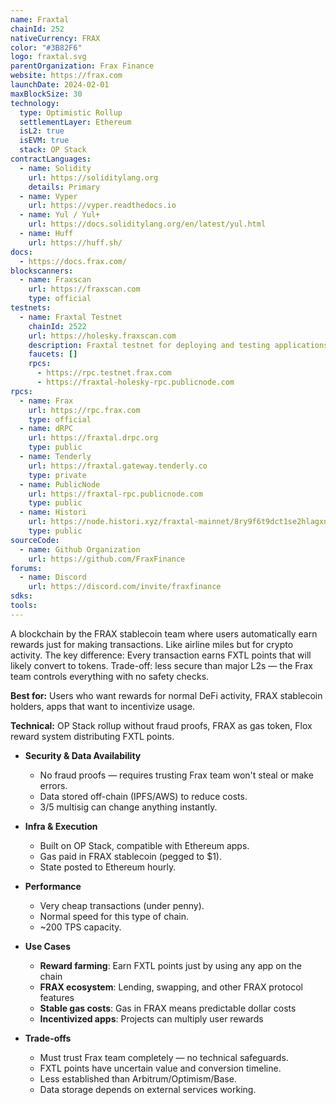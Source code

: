 ```yaml
---
name: Fraxtal
chainId: 252
nativeCurrency: FRAX
color: "#3B82F6"
logo: fraxtal.svg
parentOrganization: Frax Finance
website: https://frax.com
launchDate: 2024-02-01
maxBlockSize: 30
technology:
  type: Optimistic Rollup
  settlementLayer: Ethereum
  isL2: true
  isEVM: true
  stack: OP Stack
contractLanguages:
  - name: Solidity
    url: https://soliditylang.org
    details: Primary
  - name: Vyper
    url: https://vyper.readthedocs.io
  - name: Yul / Yul+
    url: https://docs.soliditylang.org/en/latest/yul.html
  - name: Huff
    url: https://huff.sh/
docs:
  - https://docs.frax.com/
blockscanners:
  - name: Fraxscan
    url: https://fraxscan.com
    type: official
testnets:
  - name: Fraxtal Testnet
    chainId: 2522
    url: https://holesky.fraxscan.com
    description: Fraxtal testnet for deploying and testing applications on the Fraxtal Layer 2 network.
    faucets: []
    rpcs:
      - https://rpc.testnet.frax.com
      - https://fraxtal-holesky-rpc.publicnode.com
rpcs:
  - name: Frax
    url: https://rpc.frax.com
    type: official
  - name: dRPC
    url: https://fraxtal.drpc.org
    type: public
  - name: Tenderly
    url: https://fraxtal.gateway.tenderly.co
    type: private
  - name: PublicNode
    url: https://fraxtal-rpc.publicnode.com
    type: public
  - name: Histori
    url: https://node.histori.xyz/fraxtal-mainnet/8ry9f6t9dct1se2hlagxnd9n2a
    type: public
sourceCode:
  - name: Github Organization
    url: https://github.com/FraxFinance
forums:
  - name: Discord
    url: https://discord.com/invite/fraxfinance
sdks:
tools:
---
```


A blockchain by the FRAX stablecoin team where users automatically earn rewards just for making transactions. Like airline miles but for crypto activity.
The key difference: Every transaction earns FXTL points that will likely convert to tokens. Trade-off: less secure than major L2s — the Frax team controls everything with no safety checks.

**Best for:** Users who want rewards for normal DeFi activity, FRAX stablecoin holders, apps that want to incentivize usage.

**Technical:** OP Stack rollup without fraud proofs, FRAX as gas token, Flox reward system distributing FXTL points.

- **Security & Data Availability**  
  - No fraud proofs — requires trusting Frax team won't steal or make errors.  
  - Data stored off-chain (IPFS/AWS) to reduce costs.  
  - 3/5 multisig can change anything instantly.

- **Infra & Execution**  
  - Built on OP Stack, compatible with Ethereum apps.  
  - Gas paid in FRAX stablecoin (pegged to $1).  
  - State posted to Ethereum hourly.

- **Performance**  
  - Very cheap transactions (under penny).  
  - Normal speed for this type of chain.  
  - ~200 TPS capacity.

- **Use Cases**  
  - **Reward farming**: Earn FXTL points just by using any app on the chain
  - **FRAX ecosystem**: Lending, swapping, and other FRAX protocol features
  - **Stable gas costs**: Gas in FRAX means predictable dollar costs
  - **Incentivized apps**: Projects can multiply user rewards

- **Trade-offs**  
  - Must trust Frax team completely — no technical safeguards.  
  - FXTL points have uncertain value and conversion timeline.  
  - Less established than Arbitrum/Optimism/Base.  
  - Data storage depends on external services working.  